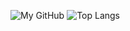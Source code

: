 ![My GitHub](https://github-readme-stats.vercel.app/api?username=Donaim&count_private=true&show_icons=true&theme=buefy&include_all_commits=true)
![Top Langs](https://github-readme-stats.vercel.app/api/top-langs/?username=anuraghazra&layout=compact)
